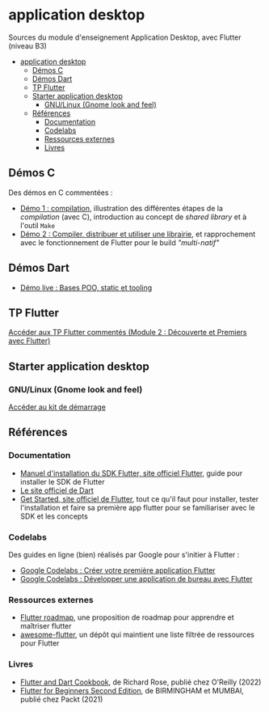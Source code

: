 # application desktop

Sources du module d'enseignement Application Desktop, avec Flutter (niveau B3)

- [application desktop](#application-desktop)
  - [Démos C](#démos-c)
  - [Démos Dart](#démos-dart)
  - [TP Flutter](#tp-flutter)
  - [Starter application desktop](#starter-application-desktop)
    - [GNU/Linux (Gnome look and feel)](#gnulinux-gnome-look-and-feel)
  - [Références](#références)
    - [Documentation](#documentation)
    - [Codelabs](#codelabs)
    - [Ressources externes](#ressources-externes)
    - [Livres](#livres)


## Démos C

Des démos en C commentées :

- [Démo 1 : compilation](./demos-c/demo1-compilation/), illustration des différentes étapes de la *compilation* (avec C), introduction au concept de *shared library* et à l'outil `Make`
- [Démo 2 : Compiler, distribuer et utiliser une librairie](./demos-c/demo2b-linkage/), et rapprochement avec le fonctionnement de Flutter pour le build *"multi-natif"*

## Démos Dart

- [Démo live : Bases POO, static et tooling](./demos-dart/demo-poo-exercice3.1/)

## TP Flutter

[Accéder aux TP Flutter commentés (Module 2 : Découverte et Premiers avec Flutter)](./tp-flutter/)

## Starter application desktop

### GNU/Linux (Gnome look and feel)

[Accéder au kit de démarrage](https://github.com/paul-schuhm/starter-flutter-desktop-gtk)

## Références

### Documentation

- [Manuel d'installation du SDK Flutter, site officiel Flutter](https://docs.flutter.dev/get-started/install), guide pour installer le SDK de Flutter
- [Le site officiel de Dart](https://dart.dev/)
- [Get Started, site officiel de Flutter](https://docs.flutter.dev/get-started/test-drive?tab=vscode), tout ce qu'il faut pour installer, tester l'installation et faire sa première app flutter pour se familiariser avec le SDK et les concepts


### Codelabs

Des guides en ligne (bien) réalisés par Google pour s'initier à Flutter :

- [Google Codelabs : Créer votre première application Flutter](https://codelabs.developers.google.com/codelabs/flutter-codelab-first?hl=fr#0)
- [Google Codelabs : Développer une application de bureau avec Flutter](https://codelabs.developers.google.com/codelabs/flutter-github-client?hl=fr#0)


### Ressources externes

- [Flutter roadmap](https://github.com/olexale/flutter_roadmap), une proposition de roadmap pour apprendre et maîtriser flutter
- [awesome-flutter](https://github.com/Solido/awesome-flutter), un dépôt qui maintient une liste filtrée de ressources pour Flutter


### Livres

- [Flutter and Dart Cookbook](https://learning.oreilly.com/library/view/flutter-and-dart/9781098119508/), de Richard Rose, publié chez O'Reilly (2022)
- [Flutter for Beginners Second Edition](https://www.packtpub.com/product/flutter-for-beginners-second-edition/9781800565999), de BIRMINGHAM et MUMBAI, publié chez Packt (2021)
